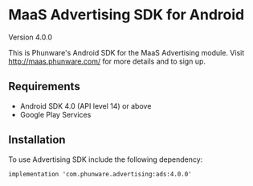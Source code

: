 MaaS Advertising SDK for Android
================

Version 4.0.0

This is Phunware's Android SDK for the MaaS Advertising module. Visit http://maas.phunware.com/ for more details and to sign up.

Requirements
------------
- Android SDK 4.0 (API level 14) or above
- Google Play Services 

Installation
------------

To use Advertising SDK include the following dependency:
````
implementation 'com.phunware.advertising:ads:4.0.0'
````
